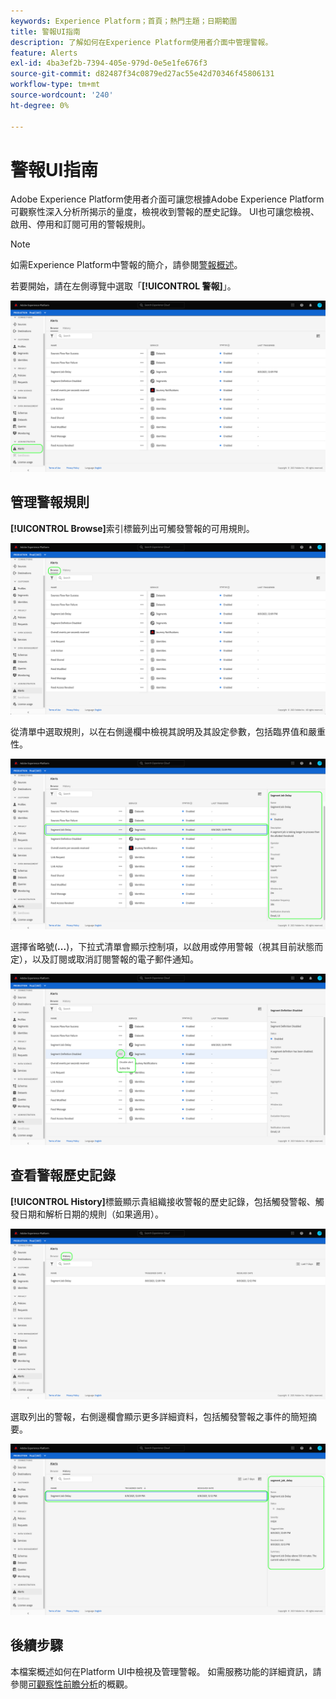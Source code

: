 ```yaml
---
keywords: Experience Platform；首頁；熱門主題；日期範圍
title: 警報UI指南
description: 了解如何在Experience Platform使用者介面中管理警報。
feature: Alerts
exl-id: 4ba3ef2b-7394-405e-979d-0e5e1fe676f3
source-git-commit: d82487f34c0879ed27ac55e42d70346f45806131
workflow-type: tm+mt
source-wordcount: '240'
ht-degree: 0%

---
```


# 警報UI指南

Adobe Experience Platform使用者介面可讓您根據Adobe Experience Platform可觀察性深入分析所揭示的量度，檢視收到警報的歷史記錄。 UI也可讓您檢視、啟用、停用和訂閱可用的警報規則。

>[!NOTE]
>
>如需Experience Platform中警報的簡介，請參閱[警報概述](./overview.md)。

若要開始，請在左側導覽中選取「**[!UICONTROL 警報]**」。

![](../images/alerts/ui/workspace.png)

## 管理警報規則

**[!UICONTROL Browse]**&#x200B;索引標籤列出可觸發警報的可用規則。

![](../images/alerts/ui/rules.png)

從清單中選取規則，以在右側邊欄中檢視其說明及其設定參數，包括臨界值和嚴重性。

![](../images/alerts/ui/rule-details.png)

選擇省略號(**...**)，下拉式清單會顯示控制項，以啟用或停用警報（視其目前狀態而定），以及訂閱或取消訂閱警報的電子郵件通知。

![](../images/alerts/ui/disable-subscribe.png)

## 查看警報歷史記錄

**[!UICONTROL History]**&#x200B;標籤顯示貴組織接收警報的歷史記錄，包括觸發警報、觸發日期和解析日期的規則（如果適用）。

![](../images/alerts/ui/history.png)

選取列出的警報，右側邊欄會顯示更多詳細資料，包括觸發警報之事件的簡短摘要。

![](../images/alerts/ui/history-details.png)

## 後續步驟

本檔案概述如何在Platform UI中檢視及管理警報。 如需服務功能的詳細資訊，請參閱[可觀察性前瞻分析](../home.md)的概觀。

